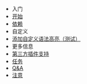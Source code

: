 - 入门
 - [开始](zh-cn/Start.md)
 - [依赖](zh-cn/Dependencies.md)
- 自定义
 - [添加自定义语法高亮（测试）](zh-cn/OwnSyntax.md)
- 更多信息
- [第三方插件支持](zh-cn/Thirdparty.md)
 - [任务](zh-cn/Tasks.md)
 - [Q&A](zh-cn/QA.md)
 - [注意](zh-cn/Notices.md)